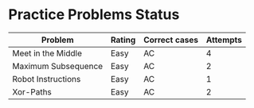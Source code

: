 # Practice Problems Status
Problem|Rating|Correct cases|Attempts
-|-|-|-
Meet in the Middle|Easy|AC|4
Maximum Subsequence|Easy|AC|2
Robot Instructions|Easy|AC|1
Xor-Paths|Easy|AC|2